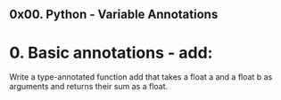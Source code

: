 ## 0x00. Python - Variable Annotations

# 0. Basic annotations - add:
Write a type-annotated function add that takes a float a and a float b as arguments and returns their sum as a float.